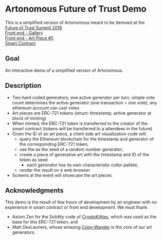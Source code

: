 # Artonomous Future of Trust Demo
This is a simplified version of Artonomous meant to be demoed at the [Future of Trust Summit 2018](https://futureoftrust.eu/).  
[Front end - Gallery](https://markusbkoch.github.io/fot2018/?autoRefresh=15)  
[Front end - Art Piece #5](https://markusbkoch.github.io/fot2018/?tokenId=5)  
[Smart Contract](https://etherscan.io/address/0xfe9b5e8f7e8f6493f7d8532d915c9d53dffe9080)

## Goal
An interactive demo of a simplified version of Artonomous.

## Description
* Two hard coded generators; one active generator per turn; simple vote count determines the active generator (one transaction = one vote); any ethereum account can cast votes
* Art pieces are ERC-721 tokens (struct: timestamp; active generator at block of minting)
* When minted, the ERC-721 token is transferred to the creator of the smart contract (tokens will be transferred to a attendees in the future)
* Given the ID of an art piece, a client side art visualization code will:
  * query the Ethereum blockchain for the timestamp and generator of the corresponding ERC-721 token;
  * use the  as the seed of a random number generator;
  * create a piece of generative art with the timestamp and ID of the token as seed
    * each generator has its own characteristic collor pallete;
  * render the result on a web browser
* Screens at the event will showcase the art pieces.

## Acknowledgments
This demo is the result of few hours of development by an engineer with no experience in smart contract or front end development. We must thank 
* Axiom Zen for the Solidity code of [CryptoKitties](https://etherscan.io/address/0x06012c8cf97bead5deae237070f9587f8e7a266d#code), which was used as the base for this ERC-721 token; and
* Matt DesLauriers, whose amazing [Color-Wander](https://github.com/mattdesl/color-wander) is the core of our art generators.
